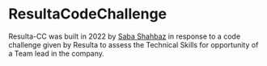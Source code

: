 # ResultaCodeChallenge
Resulta-CC was built in 2022 by [Saba Shahbaz](https://www.linkedin.com/in/sabashahbaz/) in response to a code challenge given by Resulta to assess the Technical Skills for opportunity of a Team lead in the company.
